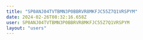 ```yaml
---
title: "SP0ANJ04TVTBMN3P0BBRVR8MKFJC55Z7Q1VRSPYM"
date: 2024-02-26T08:32:16.658Z
user: SP0ANJ04TVTBMN3P0BBRVR8MKFJC55Z7Q1VRSPYM
layout: "users"
---
```

    